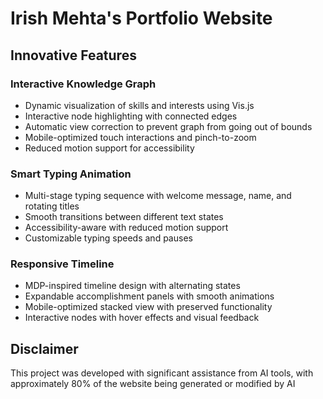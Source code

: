 # Irish Mehta's Portfolio Website

## Innovative Features

### Interactive Knowledge Graph
- Dynamic visualization of skills and interests using Vis.js
- Interactive node highlighting with connected edges
- Automatic view correction to prevent graph from going out of bounds
- Mobile-optimized touch interactions and pinch-to-zoom
- Reduced motion support for accessibility

### Smart Typing Animation
- Multi-stage typing sequence with welcome message, name, and rotating titles
- Smooth transitions between different text states
- Accessibility-aware with reduced motion support
- Customizable typing speeds and pauses

### Responsive Timeline
- MDP-inspired timeline design with alternating states
- Expandable accomplishment panels with smooth animations
- Mobile-optimized stacked view with preserved functionality
- Interactive nodes with hover effects and visual feedback


## Disclaimer

This project was developed with significant assistance from AI tools, with approximately 80% of the website being generated or modified by AI